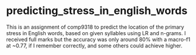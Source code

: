 # predicting_stress_in_english_words
This is an assignment of comp9318 to predict the location of the primary stress in English words,
based on given syllables using LR and n-grams.
I received full marks but the accuracy was only around 80% with a macro-f1 at ~0.77, if I remember correctly, and some others could achieve higher.

